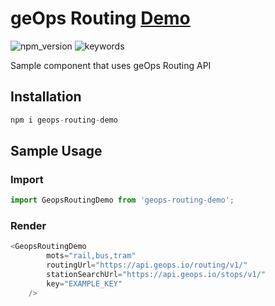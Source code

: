 # geOps Routing [Demo](https://ibrahimawadhamid.github.io/geops-routing-demo/)
![npm_version](https://img.shields.io/npm/v/geops-routing-demo)
![keywords](https://img.shields.io/github/package-json/keywords/ibrahimawadhamid/geops-routing-demo)

Sample component that uses geOps Routing API


## Installation
```javascript
npm i geops-routing-demo
```

## Sample Usage
### Import
```javascript
import GeopsRoutingDemo from 'geops-routing-demo';
```
### Render  
```javascript
<GeopsRoutingDemo
        mots="rail,bus,tram"
        routingUrl="https://api.geops.io/routing/v1/"
        stationSearchUrl="https://api.geops.io/stops/v1/"
        key="EXAMPLE_KEY"
    />
```
